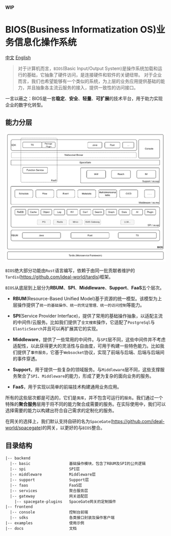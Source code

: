 **WIP**

# BIOS(Business Informatization OS)业务信息化操作系统

[中文](README_CN.md)   [English](README.md)

> 对于计算机而言，``BIOS``(Basic Input/Output System)是操作系统加载和运行的基础，它抽象了硬件访问，是连接硬件和软件的关键纽带。
> 对于企业而言，我们也希望能够有一个类似的系统，为上层的业务应用提供基础的能力，并且抽象各主流云服务的接入，提供一致性的访问接口。

一言以蔽之：BIOS是一套**稳定**、**安全**、**轻量**、**可扩展**的技术平台，用于助力实现企业的数字化转型。

## 能力分层

![architecture](architecture.png)

``BIOS``绝大部分功能由``Rust``语言编写，依赖于由同一批贡献者维护的``Tardis``(https://github.com/ideal-world/tardis)框架。

``BIOS``从底层到上层分为**RBUM**、**SPI**、**Middleware**、**Support**、**FaaS**五个层次。

* **RBUM**(Resource-Based Unified Model)基于资源的统一模型。该模型为上层操作提供了``统一的基础操作、统一的凭证管理、统一的访问控制``等能力。

* **SPI**(Service Provider Interface)，提供了常用的基础操作抽象，以适配主流的中间件/云服务。比如我们提供了``全文搜索``操作，它适配了``PostgreSql``与``ElasticSearch``并且可以再扩展其它的实现。

* **Middleware**，提供了一些常用的中间件。与``SPI``层不同，这些中间件并不考虑适配性，以此获得更大的灵活性与自由度，可用于构建一些特色能力。比如我们提供了``事件服务``，它基于``Websocket``协议，实现了前端与后端、后端与后端间的事件穿透。

* **Support**，用于提供一些复杂的领域服务。与``Middleware``层不同，这些支撑服务聚合了``SPI``、``Middleware``的能力，形成了更为复杂的面向业务的服务。

* **FaaS**，用于实现以简单的前端技术构建通用业务应用。

所有的这些层次都是可选的，它们是``类库``，并不包含可运行的``服务``。我们通过一个特殊的**聚合服务**层用于将不同的能力聚合成需要的服务。在实际使用中，我们可以选择需要的能力以构建出符合自己需求的定制化的服务。

在网关的选择上，我们默认支持自研的名为``SpaceGate``(https://github.com/ideal-world/spacegate)的网关，以更好的与``BIOS``整合。

## 目录结构

```
|-- backend
  |-- basic                 基础操作模块，包含了RBUM及SPI的公共逻辑
  |-- spi                   SPI层
  |-- middleware            Middleware层
  |-- support               Support层
  |-- faas                  FaaS层
  |-- services              聚合服务层
  |-- gateway               网关适配层
    |-- spacegate-plugins   SpaceGate网关的定制插件
|-- frontend
  |-- console               控制台前端 
  |-- sdks                  各类接口封装及操作客户端
|-- examples                使用示例
|-- docs                    文档
```